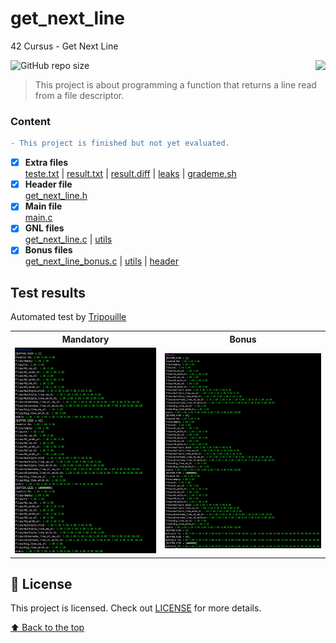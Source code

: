 # get_next_line
42 Cursus - Get Next Line

<img src="https://game.42sp.org.br/static/assets/achievements/get_next_linen.png" align="right">

![GitHub repo size](https://img.shields.io/github/repo-size/iuricode/README-template?style=for-the-badge)

> This project is about programming a function that returns a line read from a file descriptor.

### Content
```diff
- This project is finished but not yet evaluated.
```
- [x] **Extra files**<br />
[teste.txt](teste.txt)
| [result.txt](result.txt)
| [result.diff](result.diff)
| [leaks](leaks)
| [grademe.sh](grademe.sh)
- [x] **Header file**<br />
 [get_next_line.h](get_next_line.h)
- [x] **Main file**<br />
[main.c](main.c)
- [x] **GNL files**<br>
[get_next_line.c](get_next_line.c)
| [utils](get_next_line_utils.c)
- [x] **Bonus files**<br />
[get_next_line_bonus.c](get_next_line_bonus.c)
| [utils](get_next_line_utils_bonus.c)
| [header](get_next_line_bonus.h)

## Test results

Automated test by [Tripouille](https://github.com/Tripouille)<br />
<table>
 <tr>
  <th>Mandatory</th>
  <th>Bonus</th>
 </tr>
 <tr>
  <td><img src="mandatory_tests.png"></td>
  <td><img src="bonus_tests.png"></td>
 </tr>
</table>

## 📝 License

This project is licensed. Check out [LICENSE](LICENSE) for more details.

[⬆ Back to the top](#libft)<br>
